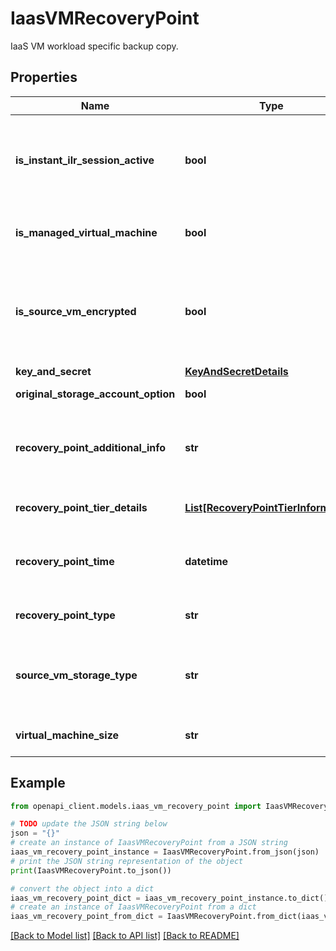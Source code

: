 # IaasVMRecoveryPoint

IaaS VM workload specific backup copy.

## Properties

Name | Type | Description | Notes
------------ | ------------- | ------------- | -------------
**is_instant_ilr_session_active** | **bool** | Is the session to recover items from this backup copy still active. | [optional] 
**is_managed_virtual_machine** | **bool** | Whether VM is with Managed Disks | [optional] 
**is_source_vm_encrypted** | **bool** | Identifies whether the VM was encrypted when the backup copy is created. | [optional] 
**key_and_secret** | [**KeyAndSecretDetails**](KeyAndSecretDetails.md) |  | [optional] 
**original_storage_account_option** | **bool** | Original SA Option | [optional] 
**recovery_point_additional_info** | **str** | Additional information associated with this backup copy. | [optional] 
**recovery_point_tier_details** | [**List[RecoveryPointTierInformation]**](RecoveryPointTierInformation.md) | Recovery point tier information. | [optional] 
**recovery_point_time** | **datetime** | Time at which this backup copy was created. | [optional] 
**recovery_point_type** | **str** | Type of the backup copy. | [optional] 
**source_vm_storage_type** | **str** | Storage type of the VM whose backup copy is created. | [optional] 
**virtual_machine_size** | **str** | Virtual Machine Size | [optional] 

## Example

```python
from openapi_client.models.iaas_vm_recovery_point import IaasVMRecoveryPoint

# TODO update the JSON string below
json = "{}"
# create an instance of IaasVMRecoveryPoint from a JSON string
iaas_vm_recovery_point_instance = IaasVMRecoveryPoint.from_json(json)
# print the JSON string representation of the object
print(IaasVMRecoveryPoint.to_json())

# convert the object into a dict
iaas_vm_recovery_point_dict = iaas_vm_recovery_point_instance.to_dict()
# create an instance of IaasVMRecoveryPoint from a dict
iaas_vm_recovery_point_from_dict = IaasVMRecoveryPoint.from_dict(iaas_vm_recovery_point_dict)
```
[[Back to Model list]](../README.md#documentation-for-models) [[Back to API list]](../README.md#documentation-for-api-endpoints) [[Back to README]](../README.md)


